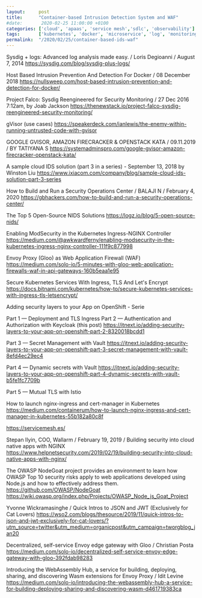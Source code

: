 ```yaml
---
layout:     post
title:      "Container-based Intrusion Detection System and WAF"
#date:       2020-02-25 11:00:00 +0100
categories: ['cloud', 'apaas', 'service mesh','sdlc', 'observability'] 
tags:       ['kubernetes', 'docker', 'microservice', 'log', 'monitoring']
permalink:  "/2020/02/25/container-based-ids-waf"
---
```


Sysdig + logs: Advanced log analysis made easy. / Loris Degioanni / August 7, 2014
https://sysdig.com/blog/sysdig-plus-logs/


Host Based Intrusion Prevention And Detection For Docker / 08 December 2018
https://nullsweep.com/host-based-intrusion-prevention-and-detection-for-docker/

<!-- more -->

Project Falco: Sysdig Reengineered for Security Monitoring / 27 Dec 2016 7:12am, by Joab Jackson
https://thenewstack.io/project-falco-sysdig-reengineered-security-monitoring/


gVisor (use cases) 
https://speakerdeck.com/ianlewis/the-enemy-within-running-untrusted-code-with-gvisor


GOOGLE GVISOR, AMAZON FIRECRACKER & OPENSTACK KATA / 09.11.2019 / BY TATIYANA S
https://systemadminspro.com/google-gvisor-amazon-firecracker-openstack-kata/


A sample cloud IDS solution (part 3 in a series) - September 13, 2018 by Winston Liu
https://www.ixiacom.com/company/blog/sample-cloud-ids-solution-part-3-series


How to Build and Run a Security Operations Center / BALAJI N / February 4, 2020 
https://gbhackers.com/how-to-build-and-run-a-security-operations-center/


The Top 5 Open-Source NIDS Solutions
https://logz.io/blog/5-open-source-nids/


Enabling ModSecurity in the Kubernetes Ingress-NGINX Controller
https://medium.com/@awkwardferny/enabling-modsecurity-in-the-kubernetes-ingress-nginx-controller-111f9c877998

Envoy Proxy (Gloo) as Web Application Firewall (WAF)
https://medium.com/solo-io/5-minutes-with-gloo-web-application-firewalls-waf-in-api-gateways-160b5eaa1e95





Secure Kubernetes Services With Ingress, TLS And Let's Encrypt
https://docs.bitnami.com/kubernetes/how-to/secure-kubernetes-services-with-ingress-tls-letsencrypt/


Adding security layers to your App on OpenShift - Serie

Part 1 — Deployment and TLS Ingress
Part 2 — Authentication and Authorization with Keycloak (this post)
https://itnext.io/adding-security-layers-to-your-app-on-openshift-part-2-8320018bcdd1

Part 3 — Secret Management with Vault
https://itnext.io/adding-security-layers-to-your-app-on-openshift-part-3-secret-management-with-vault-8efd4ec29ec4

Part 4 — Dynamic secrets with Vault
https://itnext.io/adding-security-layers-to-your-app-on-openshift-part-4-dynamic-secrets-with-vault-b5fe1fc7709b

Part 5 — Mutual TLS with Istio


How to launch nginx-ingress and cert-manager in Kubernetes
https://medium.com/containerum/how-to-launch-nginx-ingress-and-cert-manager-in-kubernetes-55b182a80c8f


https://servicemesh.es/


Stepan Ilyin, COO, Wallarm / February 19, 2019 / Building security into cloud native apps with NGINX
https://www.helpnetsecurity.com/2019/02/19/building-security-into-cloud-native-apps-with-nginx/


The OWASP NodeGoat project provides an environment to learn how OWASP Top 10 security risks apply to web applications developed using Node.js and how to effectively address them. 
https://github.com/OWASP/NodeGoat
https://wiki.owasp.org/index.php/Projects/OWASP_Node_js_Goat_Project


Yvonne Wickramasinghe / Quick Intros to JSON and JWT (Exclusively for Cat Lovers)
https://wso2.com/blogs/thesource/2019/11/quick-intros-to-json-and-jwt-exclusively-for-cat-lovers/?utm_source=twitter&utm_medium=organicpost&utm_campaign=tworgblog_jan20


Decentralized, self-service Envoy edge gateway with Gloo / Christian Posta
https://medium.com/solo-io/decentralized-self-service-envoy-edge-gateway-with-gloo-392fdab98283


Introducing the WebAssembly Hub, a service for building, deploying, sharing, and discovering Wasm extensions for Envoy Proxy / Idit Levine
https://medium.com/solo-io/introducing-the-webassembly-hub-a-service-for-building-deploying-sharing-and-discovering-wasm-d461719383ca